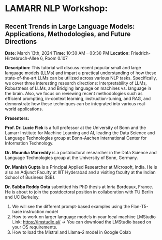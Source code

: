 # LAMARR NLP Workshop:
## Recent Trends in Large Language Models: Applications, Methodologies, and Future Directions

**Date:** March 13th, 2024
**Time:** 10:30 AM – 03:30 PM
**Location:** Friedrich-Hirzebruch-Allee 6, Room 0.107

**Description:**
This tutorial will discuss recent popular small and large language models (LLMs) and impart a practical understanding of how these state-of-the-art LLMs can be utilized across various NLP tasks. Specifically, we cover three interesting research directions: Interpretability of LLMs, Robustness of LLMs, and Bridging language on machines vs. language in the brain. Also, we focus on reviewing recent methodologies such as efficient prompting, in-context learning, instruction-tuning, and RAG, and demonstrate how these techniques can be integrated into various real-world applications.

**Presenters:**

**Prof. Dr. Lucie Flek** is a full professor at the University of Bonn and the Lamarr Institute for Machine Learning and AI, leading the Data Science and Language Technologies group at Bonn-Aachen International Center for Information Technology.

**Dr. Mounika Marreddy** is a postdoctoral researcher in the Data Science and Language Technologies group at the University of Bonn, Germany.

**Dr. Manish Gupta** is a Principal Applied Researcher at Microsoft, India. He is also an Adjunct Faculty at IIIT Hyderabad and a visiting faculty at the Indian School of Business (ISB).

**Dr. Subba Reddy Oota** submitted his PhD thesis at Inria Bordeaux, France. He is about to join the postdoctoral position in collaboration with TU Berlin and UC Berkeley.

1. We will see the different prompt-based examples using the Flan-T5-base instruction model
2. How to work on larger language models in your local machine
   LMStudio Link: https://lmstudio.ai/ -> You can download the LMStudio based on your OS requirements. 
4. How to load the Mistral and Llama-2 model in Google Colab
